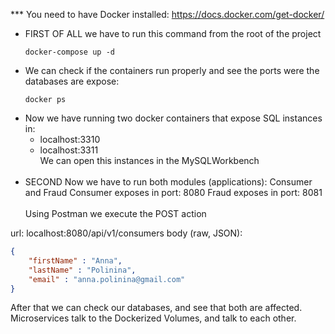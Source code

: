 *** You need to have Docker installed: https://docs.docker.com/get-docker/
- FIRST OF ALL we have to run this command from the root of the project 
    ``` shell
  docker-compose up -d
  ```
- We can check if the containers run properly and see the ports were the databases are expose:
    ``` shell
    docker ps
    ````
- Now we have running two docker containers that expose SQL instances in:
  - localhost:3310
  - localhost:3311 <br>
We can open this instances in the MySQLWorkbench
<br><br>
- SECOND
    Now we have to run both modules (applications): Consumer and Fraud
Consumer exposes in port: 8080
Fraud exposes in port: 8081
<br><br>
Using Postman we execute the POST action

url: localhost:8080/api/v1/consumers
body (raw, JSON):
````json
{
    "firstName" : "Anna",
    "lastName" : "Polinina",
    "email" : "anna.polinina@gmail.com"
}
````

After that we can check our databases, and see that both are affected.
Microservices talk to the Dockerized Volumes, and talk to each other.
